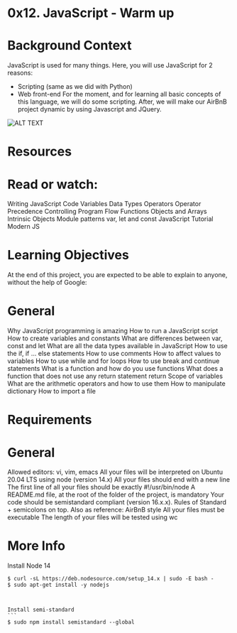 # 0x12. JavaScript - Warm up


# Background Context
JavaScript is used for many things. Here, you will use JavaScript for 2 reasons:

* Scripting (same as we did with Python)
*  Web front-end
For the moment, and for learning all basic concepts of this language, we will do some scripting. After, we will make our AirBnB project dynamic by using Javascript and JQuery.


![ALT TEXT](https://s3.amazonaws.com/intranet-projects-files/holbertonschool-higher-level_programming+/303/Javascript-535.png.jpeg)


#  Resources
# Read or watch:

Writing JavaScript Code
Variables
Data Types
Operators
Operator Precedence
Controlling Program Flow
Functions
Objects and Arrays
Intrinsic Objects
Module patterns
var, let and const
JavaScript Tutorial
Modern JS

# Learning Objectives
At the end of this project, you are expected to be able to explain to anyone, without the help of Google:

#  General
Why JavaScript programming is amazing
How to run a JavaScript script
How to create variables and constants
What are differences between var, const and let
What are all the data types available in JavaScript
How to use the if, if ... else statements
How to use comments
How to affect values to variables
How to use while and for loops
How to use break and continue statements
What is a function and how do you use functions
What does a function that does not use any return statement return
Scope of variables
What are the arithmetic operators and how to use them
How to manipulate dictionary
How to import a file

# Requirements
# General
Allowed editors: vi, vim, emacs
All your files will be interpreted on Ubuntu 20.04 LTS using node (version 14.x)
All your files should end with a new line
The first line of all your files should be exactly #!/usr/bin/node
A README.md file, at the root of the folder of the project, is mandatory
Your code should be semistandard compliant (version 16.x.x). Rules of Standard + semicolons on top. Also as reference: AirBnB style
All your files must be executable
The length of your files will be tested using wc

# More Info

Install Node 14
````
$ curl -sL https://deb.nodesource.com/setup_14.x | sudo -E bash -
$ sudo apt-get install -y nodejs



Install semi-standard
```
$ sudo npm install semistandard --global
